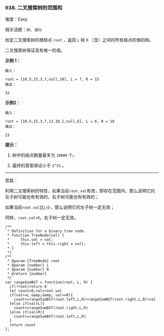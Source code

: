 ### 938. 二叉搜索树的范围和

难度：Easy

相关话题：`树`、`递归`

给定二叉搜索树的根结点 `root` ，返回  `L`  和  `R` （含）之间的所有结点的值的和。



二叉搜索树保证具有唯一的值。







**示例 1：** 





```
输入：

root = [10,5,15,3,7,null,18], L = 7, R = 15
输出：

32

```


**示例2：** 





```
输入：

root = [10,5,15,3,7,13,18,1,null,6], L = 6, R = 10
输出：

23

```






**提示：** 




1. 树中的结点数量最多为 `10000` 个。

2. 最终的答案保证小于 `2^31` 。






-----

思路：

利用二叉搜索树的特性，如果当前`root.val`有效，即存在范围内，那么说明它的左子树可能也有有效的，右子树可能也有有效的；

如果当前`root.val`比`L`小，那么说明它的左子树一定无效；

同样，`root.val>R`，右子树一定无效。


```
/**
 * Definition for a binary tree node.
 * function TreeNode(val) {
 *     this.val = val;
 *     this.left = this.right = null;
 * }
 */
/**
 * @param {TreeNode} root
 * @param {number} L
 * @param {number} R
 * @return {number}
 */
var rangeSumBST = function(root, L, R) {
  if(!root)return 0
  let count=0,val=root.val
  if(val>=L &amp;&amp; val<=R){
    count+=rangeSumBST(root.left,L,R)+rangeSumBST(root.right,L,R)+val
  }else if(val<L){
    count+=rangeSumBST(root.right,L,R)
  }else if(val>R){
    count+=rangeSumBST(root.left,L,R)
  }
  return count
};



```

